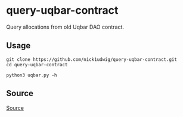 # query-uqbar-contract

Query allocations from old Uqbar DAO contract.

## Usage

```
git clone https://github.com/nick1udwig/query-uqbar-contract.git
cd query-uqbar-contract

python3 uqbar.py -h
```

## Source

[Source](https://claude.ai/share/4951be5e-cf3d-4e3d-9b8f-da87a72988c1)
